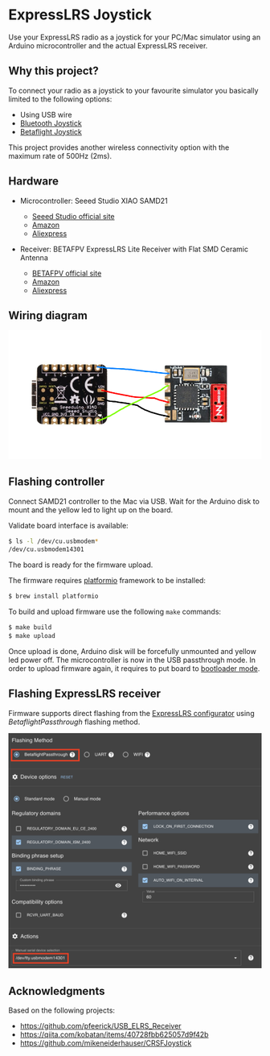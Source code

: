 # ExpressLRS Joystick

Use your ExpressLRS radio as a joystick for your PC/Mac simulator using an 
Arduino microcontroller and the actual ExpressLRS receiver.

## Why this project?

To connect your radio as a joystick to your favourite simulator you basically limited
to the following options:

- Using USB wire
- [Bluetooth Joystick](https://oscarliang.com/expresslrs-bluetooth-joystick/)
- [Betaflight Joystick](https://oscarliang.com/betaflight-fc-fpv-simulator/)

This project provides another wireless connectivity option with the maximum rate of 500Hz (2ms).

## Hardware

- Microcontroller: Seeed Studio XIAO SAMD21
  - [Seeed Studio official site](https://www.seeedstudio.com/Seeeduino-XIAO-Arduino-Microcontroller-SAMD21-Cortex-M0+-p-4426.html)
  - [Amazon](https://a.co/d/ca6yMbT)
  - [Aliexpress](https://www.aliexpress.com/w/wholesale-Seeed-Studio-XIAO-SAMD21.html)

- Receiver: BETAFPV ExpressLRS Lite Receiver with Flat SMD Ceramic Antenna
  - [BETAFPV official site](https://betafpv.com/collections/expresslrs-series/products/elrs-lite-receiver?variant=39737264832646)
  - [Amazon](https://a.co/d/8Lx5IjT)
  - [Aliexpress](https://www.aliexpress.com/w/wholesale-BETAFPV-ExpressLRS-Lite-Receiver-with-Flat-SMD.html)

## Wiring diagram

![Wiring diagram](./wiring.png)

## Flashing controller

Connect SAMD21 controller to the Mac via USB.
Wait for the Arduino disk to mount and the yellow led to light up on the board.

Validate board interface is available:
```bash
$ ls -l /dev/cu.usbmodem*
/dev/cu.usbmodem14301
```

The board is ready for the firmware upload.

The firmware requires [platformio](https://platformio.org/) framework
to be installed:
```bash
$ brew install platformio
```

To build and upload firmware use the following `make` commands:
```bash
$ make build
$ make upload
```

Once upload is done, Arduino disk will be forcefully unmounted and yellow led power off.
The microcontroller is now in the USB passthrough mode. In order to upload firmware
again, it requires to put board to [bootloader mode](https://wiki.seeedstudio.com/Seeeduino-XIAO/#enter-bootloader-mode).

## Flashing ExpressLRS receiver

Firmware supports direct flashing from the [ExpressLRS configurator](https://github.com/ExpressLRS/ExpressLRS-Configurator) using *BetaflightPassthrough* flashing method.

![ExpressLRS Configurator options](./expresslrs-confgiurator.png)


## Acknowledgments

Based on the following projects:
- https://github.com/pfeerick/USB_ELRS_Receiver
- https://qiita.com/kobatan/items/40728fbb625057d9f42b
- https://github.com/mikeneiderhauser/CRSFJoystick
